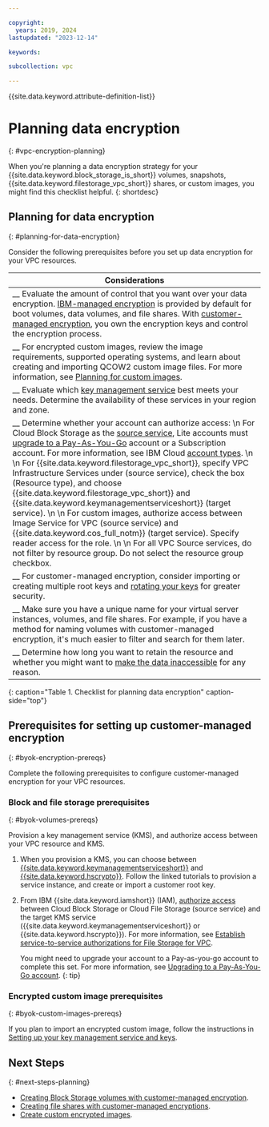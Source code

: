 ```yaml
---

copyright:
  years: 2019, 2024
lastupdated: "2023-12-14"

keywords:

subcollection: vpc

---
```


{{site.data.keyword.attribute-definition-list}}

# Planning data encryption
{: #vpc-encryption-planning}

When you're planning a data encryption strategy for your {{site.data.keyword.block_storage_is_short}} volumes, snapshots, {{site.data.keyword.filestorage_vpc_short}} shares, or custom images, you might find this checklist helpful.
{: shortdesc}

## Planning for data encryption
{: #planning-for-data-encryption}

Consider the following prerequisites before you set up data encryption for your VPC resources.

|     Considerations|
|-------------------|
|__ Evaluate the amount of control that you want over your data encryption. [IBM-managed encryption](/docs/vpc?topic=vpc-vpc-encryption-about#vpc-provider-managed-encryption) is provided by default for boot volumes, data volumes, and file shares. With [customer-managed encryption](/docs/vpc?topic=vpc-vpc-encryption-about#vpc-customer-managed-encryption), you own the encryption keys and control the encryption process. |
|__ For encrypted custom images, review the image requirements, supported operating systems, and learn about creating and importing QCOW2 custom image files. For more information, see [Planning for custom images](/docs/vpc?topic=vpc-planning-custom-images). |
|__ Evaluate which [key management service](#byok-encryption-prereqs) best meets your needs. Determine the availability of these services in your region and zone. |
|__ Determine whether your account can authorize access:  \n For Cloud Block Storage as the [source service](/docs/vpc?topic=vpc-vpc-encryption-planning#byok-volumes-prereqs), Lite accounts must [upgrade to a Pay-As-You-Go](/docs/account?topic=account-upgrading-account#upgrade-paygo) account or a Subscription account. For more information, see IBM Cloud [account types](/docs/account?topic=account-accounts). \n \n For {{site.data.keyword.filestorage_vpc_short}}, specify VPC Infrastructure Services under (source service), check the box (Resource type), and choose {{site.data.keyword.filestorage_vpc_short}} and {{site.data.keyword.keymanagementserviceshort}} (target service). \n \n For custom images, authorize access between Image Service for VPC (source service) and {{site.data.keyword.cos_full_notm}} (target service). Specify reader access for the role. \n \n For all VPC Source services, do not filter by resource group. Do not select the resource group checkbox.|
|__ For customer-managed encryption, consider importing or creating multiple root keys and [rotating your keys](/docs/vpc?topic=vpc-vpc-key-rotation) for greater security.|
|__ Make sure you have a unique name for your virtual server instances, volumes, and file shares. For example, if you have a method for naming volumes with customer-managed encryption, it's much easier to filter and search for them later.|
|__ Determine how long you want to retain the resource and whether you might want to [make the data inaccessible](/docs/vpc?topic=vpc-vpc-encryption-managing#instance-byok-inaccessible-data) for any reason.|
{: caption="Table 1. Checklist for planning data encryption" caption-side="top"}

## Prerequisites for setting up customer-managed encryption
{: #byok-encryption-prereqs}

Complete the following prerequisites to configure customer-managed encryption for your VPC resources.

### Block and file storage prerequisites
{: #byok-volumes-prereqs}

Provision a key management service (KMS), and authorize access between your VPC resource and KMS.

1. When you provision a KMS, you can choose between [{{site.data.keyword.keymanagementserviceshort}}](/docs/key-protect?topic=key-protect-getting-started-tutorial) and [{{site.data.keyword.hscrypto}}](/docs/hs-crypto?topic=hs-crypto-get-started). Follow the linked tutorials to provision a service instance, and create or import a customer root key.

1. From IBM {{site.data.keyword.iamshort}} (IAM), [authorize access](/docs/account?topic=account-serviceauth#serviceauth) between Cloud Block Storage or Cloud File Storage (source service) and the target KMS service ({{site.data.keyword.keymanagementserviceshort}} or {{site.data.keyword.hscrypto}}). For more information, see [Establish service-to-service authorizations for File Storage for VPC](/docs/vpc?topic=vpc-file-s2s-auth).

    You might need to upgrade your account to a Pay-as-you-go account to complete this set. For more information, see [Upgrading to a Pay-As-You-Go account](/docs/account?topic=account-upgrading-account#upgrade-paygo).
    {: tip}

### Encrypted custom image prerequisites
{: #byok-custom-images-prereqs}

If you plan to import an encrypted custom image, follow the instructions in [Setting up your key management service and keys](/docs/vpc?topic=vpc-create-encrypted-custom-image#kms-prereqs).

## Next Steps
{: #next-steps-planning}

* [Creating Block Storage volumes with customer-managed encryption](/docs/vpc?topic=vpc-block-storage-vpc-encryption).
* [Creating file shares with customer-managed encryptions](/docs/vpc?topic=vpc-file-storage-vpc-encryption).
* [Create custom encrypted images](/docs/vpc?topic=vpc-create-encrypted-custom-image).
